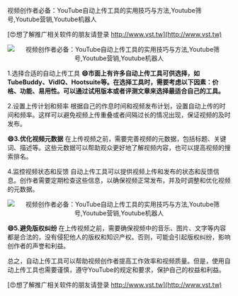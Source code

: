 视频创作者必备：YouTube自动上传工具的实用技巧与方法,Youtube筛号,Youtube营销,Youtube机器人

[😍想了解推广相关软件的朋友请登录 http://www.vst.tw](http://www.vst.tw)

 <center><img src="https://vst.tw/MP4/tuiguang/png/0.png" alt="视频创作者必备：YouTube自动上传工具的实用技巧与方法,Youtube筛号,Youtube营销,Youtube机器人"></center>

1.选择合适的自动上传工具
**😄市面上有许多自动上传工具可供选择，如TubeBuddy、VidIQ、Hootsuite等。在选择工具时，需要考虑以下因素：价格、功能、易用性。可以通过试用版本或者评测文章来选择最适合自己的工具。**

2.设置上传计划和频率
根据自己的作息时间和视频发布计划，设置自动上传的时间和频率。这样可以避免视频上传重叠或者间隔过长的情况出现，保证视频的及时发布。

**😄3.优化视频元数据**
在上传视频之前，需要完善视频的元数据，包括标题、关键词、描述等。这些元数据可以帮助观众更好地了解视频内容，也可以提高视频的搜索排名。

4.监控视频状态和反馈
自动上传工具可以提供视频上传和发布的状态和反馈信息。创作者需要定期检查这些信息，以确保视频正常发布，并及时调整和优化视频的元数据。

 <center><img src="https://vst.tw/MP4/tuiguang/png/3.png" alt="视频创作者必备：YouTube自动上传工具的实用技巧与方法,Youtube筛号,Youtube营销,Youtube机器人"></center>

**😄5.避免版权纠纷**
在上传视频之前，需要确保视频中的音乐、图片、文字等内容都是合法的，没有侵犯他人的版权和知识产权。否则，可能会引起版权纠纷，影响创作者的声誉和利益。

总之，自动上传工具可以帮助视频创作者提高工作效率和视频质量。但是，使用自动上传工具也需要谨慎，遵守YouTube的规定和要求，保护自己的权益和利益。

[😍想了解推广相关软件的朋友请登录 http://www.vst.tw](http://www.vst.tw)



